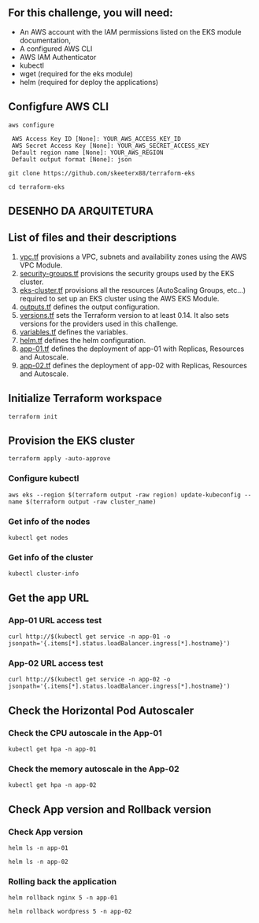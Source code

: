 ## For this challenge, you will need:
- An AWS account with the IAM permissions listed on the EKS module documentation,
- A configured AWS CLI
- AWS IAM Authenticator
- kubectl
- wget (required for the eks module)
- helm (required for deploy the applications)

## Configfure AWS CLI
```aws configure```

     AWS Access Key ID [None]: YOUR_AWS_ACCESS_KEY_ID
     AWS Secret Access Key [None]: YOUR_AWS_SECRET_ACCESS_KEY
     Default region name [None]: YOUR_AWS_REGION
     Default output format [None]: json

```git clone https://github.com/skeeterx88/terraform-eks```

```cd terraform-eks```

## DESENHO DA ARQUITETURA ###

## List of files and their descriptions
1. [vpc.tf](vpc.tf) provisions a VPC, subnets and availability zones using the AWS VPC Module. 
2. [security-groups.tf](security-groups.tf) provisions the security groups used by the EKS cluster.
3. [eks-cluster.tf](eks-cluster.tf) provisions all the resources (AutoScaling Groups, etc...) required to set up an EKS cluster using the AWS EKS Module.
4. [outputs.tf](outputs.tf) defines the output configuration.
5. [versions.tf](versions.tf) sets the Terraform version to at least 0.14. It also sets versions for the providers used in this challenge. 
6. [variables.tf](variables.tf) defines the variables.
7. [helm.tf](helm.tf) defines the helm configuration.
8. [app-01.tf](app-01.tf) defines the deployment of app-01 with Replicas, Resources and Autoscale.
9. [app-02.tf](app-02.tf) defines the deployment of app-02 with Replicas, Resources and Autoscale.

## Initialize Terraform workspace
```terraform init```
## Provision the EKS cluster
```terraform apply -auto-approve```
### Configure kubectl
```aws eks --region $(terraform output -raw region) update-kubeconfig --name $(terraform output -raw cluster_name)```

### Get info of the nodes
```kubectl get nodes```

### Get info of the cluster
```kubectl cluster-info```

## Get the app URL
### App-01 URL access test
```curl http://$(kubectl get service -n app-01 -o jsonpath='{.items[*].status.loadBalancer.ingress[*].hostname}')```

### App-02 URL access test 
```curl http://$(kubectl get service -n app-02 -o jsonpath='{.items[*].status.loadBalancer.ingress[*].hostname}')```

## Check the Horizontal Pod Autoscaler
### Check the CPU autoscale in the App-01
```kubectl get hpa -n app-01```

### Check the memory autoscale in the App-02
```kubectl get hpa -n app-02```

## Check App version and Rollback version
### Check App version
```helm ls -n app-01```

```helm ls -n app-02```

### Rolling back the application
```helm rollback nginx 5 -n app-01```

```helm rollback wordpress 5 -n app-02```